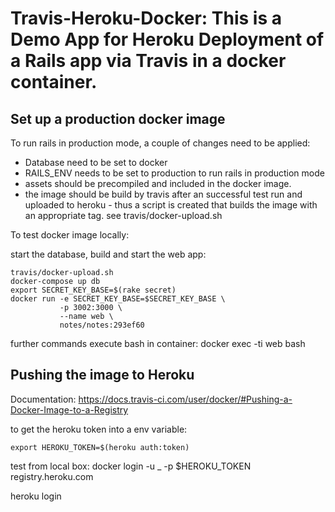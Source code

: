 # Travis-Heroku-Docker: This is a Demo App for Heroku Deployment of a Rails app via Travis in a docker container.

## Set up a production docker image

To run rails in production mode, a couple of changes need to be applied:

- Database need to be set to docker
- RAILS_ENV needs to be set to production to run rails in production mode
- assets should be precompiled and included in the docker image.
- the image should be build by travis after an successful test run and uploaded to heroku - thus a script is created that builds the image with an appropriate tag. see travis/docker-upload.sh

To test docker image locally:

start the database, build and start the web app:

    travis/docker-upload.sh
    docker-compose up db
    export SECRET_KEY_BASE=$(rake secret)
    docker run -e SECRET_KEY_BASE=$SECRET_KEY_BASE \
               -p 3002:3000 \
               --name web \
               notes/notes:293ef60



further commands
execute bash in container:
    docker exec -ti web bash

## Pushing the image to Heroku
Documentation:
https://docs.travis-ci.com/user/docker/#Pushing-a-Docker-Image-to-a-Registry

to get the heroku token into a env variable:

    export HEROKU_TOKEN=$(heroku auth:token)

test from local box:
    docker login -u _ -p $HEROKU_TOKEN registry.heroku.com

   heroku login
